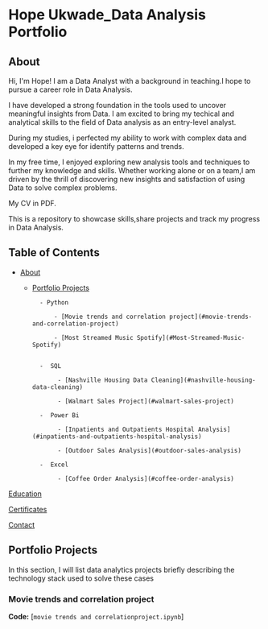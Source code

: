 # Hope Ukwade_Data Analysis Portfolio
## About
Hi, I'm Hope! I am a Data Analyst with a background in teaching.I hope to pursue a career role in Data Analysis.


I have developed a strong foundation in the tools used to uncover meaningful insights from Data. I am excited to bring my techical and analytical skills to the field of Data analysis as an entry-level analyst.


During my studies, i perfected my ability to work with complex data and developed a key eye for identify patterns and trends.

In my free time, I enjoyed exploring new analysis tools and techniques to further my knowledge and skills. Whether working alone or on a team,I am driven by the thrill of discovering new insights and satisfaction of using Data to solve complex problems.


My CV in PDF.


This is a repository to showcase skills,share projects and track my progress in Data Analysis.


## Table of Contents


 -  [About](#About)

  
    - [Portfolio Projects](#Portfolio-Projects)

   
            - Python

                - [Movie trends and correlation project](#movie-trends-and-correlation-project) 

                - [Most Streamed Music Spotify](#Most-Streamed-Music-Spotify)


            -  SQL

                 - [Nashville Housing Data Cleaning](#nashville-housing-data-cleaning)

                 - [Walmart Sales Project](#walmart-sales-project)

            -  Power Bi

                 - [Inpatients and Outpatients Hospital Analysis](#inpatients-and-outpatients-hospital-analysis)

                 - [Outdoor Sales Analysis](#outdoor-sales-analysis)

            -  Excel 

                 - [Coffee Order Analysis](#coffee-order-analysis)


 [Education](Education)
 

 [Certificates](Certificates)


 [Contact](Contact)


 ## Portfolio Projects
 

 In this section, I will list data analytics projects briefly describing the technology stack used to solve these cases


 ### Movie trends and correlation project

 **Code:** [`movie trends and correlationproject.ipynb`]

 
 
                 
       
